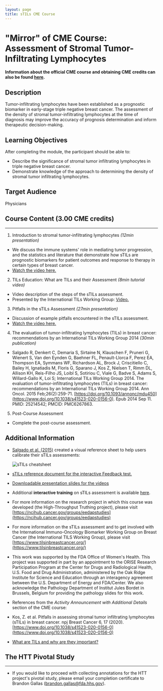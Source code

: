```yaml
---
layout: page
title: sTILs CME Course
---
```



# "Mirror" of CME Course: Assessment of Stromal Tumor-Infiltrating Lymphocytes
**Information about the official CME course and obtaining CME credits can also be found [here](https://ncihub.cancer.gov/groups/eedapstudies/wiki/HTTdataCollectionTraining).**

## Description 
Tumor-infiltrating lymphocytes have been established as a prognostic biomarker in early-stage triple negative breast cancer. The assessment of the density of stromal tumor-infiltrating lymphocytes at the time of diagnosis may improve the accuracy of prognosis determination and inform therapeutic decision-making.

## Learning Objectives 
After completing the module, the participant should be able to:
 * Describe the significance of stromal tumor infiltrating lymphocytes in triple negative breast cancer.  
 * Demonstrate knowledge of the approach to determining the density of stromal tumor infiltrating lymphocytes.  

## Target Audience 
Physicians


## Course Content (3.00 CME credits)
-----
1. Introduction to stromal tumor-infiltrating lymphocytes *(12min presentation)*
 * We discuss the immune systems' role in mediating tumor progression, and the statistics and literature that demonstrate how sTILs are prognostic biomarkers for patient outcomes and response to therapy in certain types of breast cancer.
 * [Watch the video here.](https://vimeo.com/800001397)  

2. TILs Education: What are TILs and their Assessment *(8min tutorial video)*
 * Video description of the steps of the sTILs assessment.
 * Presented by the International TILs Working Group: [Video.](https://www.youtube.com/watch?v=aPa-pXIBBlU)

3. Pitfalls in the sTILs Assessment *(27min presentation)*
 * Discussion of example pitfalls encountered in the sTILs assessment.
 * [Watch the video here.](https://vimeo.com/799870097) 

4. The evaluation of tumor-infiltrating lymphocytes (TILs) in breast cancer: recommendations by an International TILs Working Group 2014 *(30min publication)*
 * Salgado R, Denkert C, Demaria S, Sirtaine N, Klauschen F, Pruneri G, Wienert S, Van den Eynden G, Baehner FL, Penault-Llorca F, Perez EA, Thompson EA, Symmans WF, Richardson AL, Brock J, Criscitiello C, Bailey H, Ignatiadis M, Floris G, Sparano J, Kos Z, Nielsen T, Rimm DL, Allison KH, Reis-Filho JS, Loibl S, Sotiriou C, Viale G, Badve S, Adams S, Willard-Gallo K, Loi S; International TILs Working Group 2014. The evaluation of tumor-infiltrating lymphocytes (TILs) in breast cancer: recommendations by an International TILs Working Group 2014. Ann Oncol. 2015 Feb;26(2):259-71. [https://doi.org/10.1093/annonc/mdu450](https://www.doi.org/10.1038/s41523-020-0156-0). Epub 2014 Sep 11. PMID: 25214542; PMCID: PMC6267863.

5. Post-Course Assessment 
 * Complete the post-course assessment.

 
## Additional Information 
 * [Salgado et al. (2015)](https://doi.org/10.1093/annonc/mdu450) created a visual reference sheet to help users calibrate their sTILs assessments:  

   ![sTILs cheatsheet](/salgado2014-fig4.jpg)

   <!-- /../salgado2014-fig4.jpg/pages/cmeCourse.md -->

 * [sTILs reference document for the interactive Feedback test. ](/feedbackRefDoc.md)

 * [Downloadable presentation slides for the videos](./pdfs/cmeCourseSlides-combined-final-20230217.pdf)
 
 * Additional **interactive training** on sTILs assessment is available [here](https://wolf.cci.emory.edu/camic/htt/login.html). 

 * For more information on the research project in which this course was developed (the High-Throughput Truthing project), please visit [https://ncihub.cancer.gov/groups/eedapstudies](https://ncihub.cancer.gov/groups/eedapstudies)

 * For more information on the sTILs assessment and to get involved with the International Immuno-Oncology Biomarker Working Group on Breast Cancer (the International TILS Working Group), please visit [https://www.tilsinbreastcancer.org/](https://www.tilsinbreastcancer.org/)

 * This work was supported by the FDA Office of Women's Health. This project was supported in part by an appointment to the ORISE Research Participation Program at the Center for Drugs and Radiological Health, U.S. Food and Drug Administration, administered by the Oak Ridge Institute for Science and Education through an interagency agreement between the U.S. Department of Energy and FDA/Center. We also acknowledge the Pathology Department of Institut Jules Bordet in Brussels, Belgium for providing the pathology slides for this work.

 * References from the *Activity Announcement with Additional Details* section of the CME course:
  * Kos, Z. et al. Pitfalls in assessing stromal tumor infiltrating lymphocytes (sTILs) in breast cancer. npj Breast Cancer 6, 17 (2020). [https://www.doi.org/10.1038/s41523-020-0156-0](https://www.doi.org/10.1038/s41523-020-0156-0)
  * [What are TILs and why are they important?](https://www.tilsinbreastcancer.org/what-are-tils/) 



## The HTT Pivotal Study
------
 * If you would like to proceed with collecting annotations for the HTT project's pivotal study, please email your completion certificate to Brandon Gallas (brandon.gallas@fda.hhs.gov).